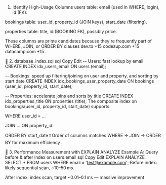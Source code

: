 1. Identify High-Usage Columns
users table: email (used in WHERE, login), id (FK).

bookings table: user_id, property_id (JOIN keys), start_date (filtering).

properties table: title, id (BOOKING FK), possibly price.

These columns are prime candidates because they're frequently part of WHERE, JOIN, or ORDER BY clauses 
dev.to
+15
codezup.com
+15
datacamp.com
+15
.

📁 2. database_index.sql
sql
Copy
Edit
-- Users: fast lookup by email
CREATE INDEX idx_users_email ON users (email);

-- Bookings: speed up filtering/joining on user and property, and sorting by start date
CREATE INDEX idx_bookings_user_property_date 
  ON bookings (user_id, property_id, start_date);

-- Properties: accelerate joins and sorts by title
CREATE INDEX idx_properties_title ON properties (title);
The composite index on bookings(user_id, property_id, start_date) supports:

WHERE user_id = …

JOIN ... ON property_id

ORDER BY start_date
❗ Order of columns matches WHERE → JOIN → ORDER BY for maximum efficiency .

🧪 3. Performance Measurement with EXPLAIN ANALYZE
Example A: Query before & after index on users.email
sql
Copy
Edit
EXPLAIN ANALYZE
SELECT * 
FROM users 
WHERE email = 'test@example.com';
Before index: likely sequential scan, ~10–50 ms.

After index: index scan, target ~0.01–0.1 ms — massive improvement 
